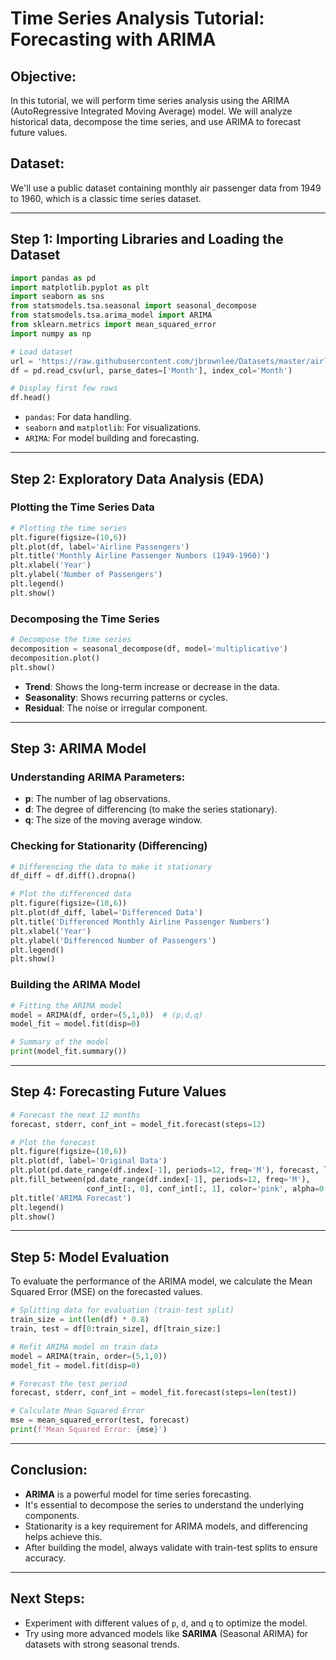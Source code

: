 # Time Series Analysis Tutorial: Forecasting with ARIMA

## Objective:
In this tutorial, we will perform time series analysis using the ARIMA (AutoRegressive Integrated Moving Average) model. We will analyze historical data, decompose the time series, and use ARIMA to forecast future values.

## Dataset:
We'll use a public dataset containing monthly air passenger data from 1949 to 1960, which is a classic time series dataset.

---

## Step 1: Importing Libraries and Loading the Dataset

```python
import pandas as pd
import matplotlib.pyplot as plt
import seaborn as sns
from statsmodels.tsa.seasonal import seasonal_decompose
from statsmodels.tsa.arima_model import ARIMA
from sklearn.metrics import mean_squared_error
import numpy as np

# Load dataset
url = 'https://raw.githubusercontent.com/jbrownlee/Datasets/master/airline-passengers.csv'
df = pd.read_csv(url, parse_dates=['Month'], index_col='Month')

# Display first few rows
df.head()
```

- `pandas`: For data handling.
- `seaborn` and `matplotlib`: For visualizations.
- `ARIMA`: For model building and forecasting.

---

## Step 2: Exploratory Data Analysis (EDA)

### Plotting the Time Series Data

```python
# Plotting the time series
plt.figure(figsize=(10,6))
plt.plot(df, label='Airline Passengers')
plt.title('Monthly Airline Passenger Numbers (1949-1960)')
plt.xlabel('Year')
plt.ylabel('Number of Passengers')
plt.legend()
plt.show()
```

### Decomposing the Time Series

```python
# Decompose the time series
decomposition = seasonal_decompose(df, model='multiplicative')
decomposition.plot()
plt.show()
```

- **Trend**: Shows the long-term increase or decrease in the data.
- **Seasonality**: Shows recurring patterns or cycles.
- **Residual**: The noise or irregular component.

---

## Step 3: ARIMA Model

### Understanding ARIMA Parameters:
- **p**: The number of lag observations.
- **d**: The degree of differencing (to make the series stationary).
- **q**: The size of the moving average window.

### Checking for Stationarity (Differencing)

```python
# Differencing the data to make it stationary
df_diff = df.diff().dropna()

# Plot the differenced data
plt.figure(figsize=(10,6))
plt.plot(df_diff, label='Differenced Data')
plt.title('Differenced Monthly Airline Passenger Numbers')
plt.xlabel('Year')
plt.ylabel('Differenced Number of Passengers')
plt.legend()
plt.show()
```

### Building the ARIMA Model

```python
# Fitting the ARIMA model
model = ARIMA(df, order=(5,1,0))  # (p,d,q)
model_fit = model.fit(disp=0)

# Summary of the model
print(model_fit.summary())
```

---

## Step 4: Forecasting Future Values

```python
# Forecast the next 12 months
forecast, stderr, conf_int = model_fit.forecast(steps=12)

# Plot the forecast
plt.figure(figsize=(10,6))
plt.plot(df, label='Original Data')
plt.plot(pd.date_range(df.index[-1], periods=12, freq='M'), forecast, label='Forecast', color='red')
plt.fill_between(pd.date_range(df.index[-1], periods=12, freq='M'), 
                 conf_int[:, 0], conf_int[:, 1], color='pink', alpha=0.3)
plt.title('ARIMA Forecast')
plt.legend()
plt.show()
```

---

## Step 5: Model Evaluation

To evaluate the performance of the ARIMA model, we calculate the Mean Squared Error (MSE) on the forecasted values.

```python
# Splitting data for evaluation (train-test split)
train_size = int(len(df) * 0.8)
train, test = df[0:train_size], df[train_size:]

# Refit ARIMA model on train data
model = ARIMA(train, order=(5,1,0))
model_fit = model.fit(disp=0)

# Forecast the test period
forecast, stderr, conf_int = model_fit.forecast(steps=len(test))

# Calculate Mean Squared Error
mse = mean_squared_error(test, forecast)
print(f'Mean Squared Error: {mse}')
```

---

## Conclusion:
- **ARIMA** is a powerful model for time series forecasting.
- It's essential to decompose the series to understand the underlying components.
- Stationarity is a key requirement for ARIMA models, and differencing helps achieve this.
- After building the model, always validate with train-test splits to ensure accuracy.

---

## Next Steps:
- Experiment with different values of `p`, `d`, and `q` to optimize the model.
- Try using more advanced models like **SARIMA** (Seasonal ARIMA) for datasets with strong seasonal trends.
